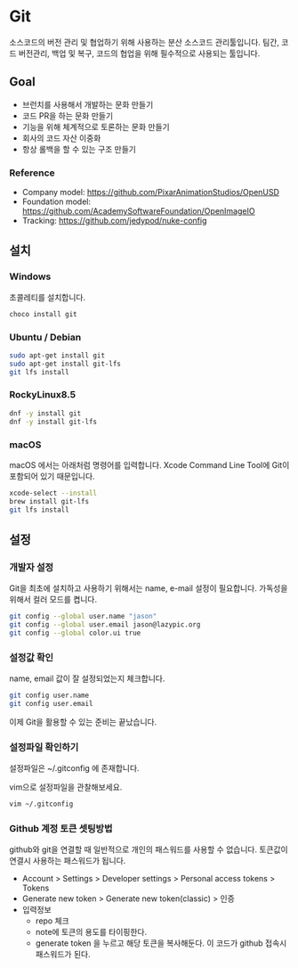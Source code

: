 # Git

소스코드의 버전 관리 및 협업하기 위해 사용하는 분산 소스코드 관리툴입니다.
팀간, 코드 버전관리, 백업 및 복구, 코드의 협업을 위해 필수적으로 사용되는 툴입니다.

## Goal

- 브런치를 사용해서 개발하는 문화 만들기
- 코드 PR을 하는 문화 만들기
- 기능을 위해 체계적으로 토론하는 문화 만들기
- 회사의 코드 자산 이중화
- 항상 롤백을 할 수 있는 구조 만들기

### Reference

- Company model: https://github.com/PixarAnimationStudios/OpenUSD
- Foundation model: https://github.com/AcademySoftwareFoundation/OpenImageIO
- Tracking: https://github.com/jedypod/nuke-config

## 설치

### Windows

초콜레티를 설치합니다.

```bash
choco install git
```

### Ubuntu / Debian

```bash
sudo apt-get install git
sudo apt-get install git-lfs
git lfs install
```

### RockyLinux8.5

```bash
dnf -y install git
dnf -y install git-lfs
```

### macOS

macOS 에서는 아래처럼 명령어를 입력합니다.
Xcode Command Line Tool에 Git이 포함되어 있기 때문입니다.

```bash
xcode-select --install
brew install git-lfs
git lfs install
```

## 설정

### 개발자 설정

Git을 최초에 설치하고 사용하기 위해서는 name, e-mail 설정이 필요합니다.
가독성을 위해서 컬러 모드를 켭니다.

```bash
git config --global user.name "jason"
git config --global user.email jason@lazypic.org
git config --global color.ui true
```

### 설정값 확인

name, email 값이 잘 설정되었는지 체크합니다.

```bash
git config user.name
git config user.email
```

이제 Git을 활용할 수 있는 준비는 끝났습니다.

### 설정파일 확인하기

설정파일은 ~/.gitconfig 에 존재합니다.

vim으로 설정파일을 관찰해보세요.

```bash
vim ~/.gitconfig
```

### Github 계정 토큰 셋팅방법

github와 git을 연결할 때 일반적으로 개인의 패스워드를 사용할 수 없습니다. 토큰값이 연결시 사용하는 패스워드가 됩니다.

- Account > Settings > Developer settings > Personal access tokens > Tokens
- Generate new token > Generate new token(classic) > 인증
- 입력정보
    - repo 체크
    - note에 토큰의 용도를 타이핑한다.
    - generate token 을 누르고 해당 토큰을 복사해둔다. 이 코드가 github 접속시 패스워드가 된다.
